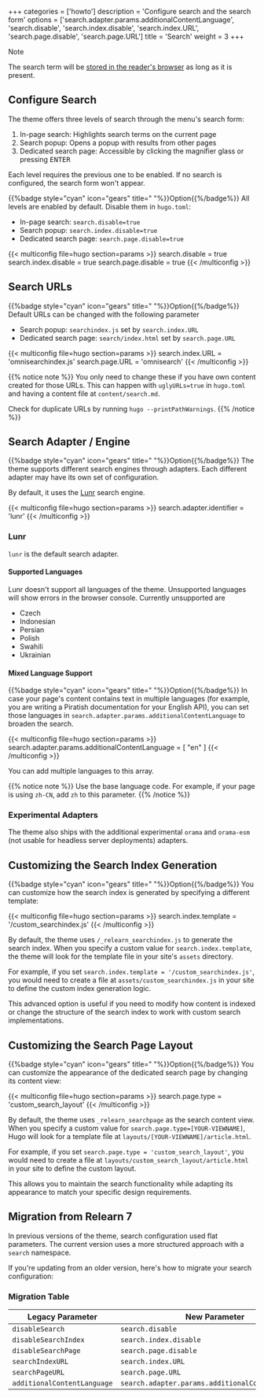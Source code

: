 +++
categories = ['howto']
description = 'Configure search and the search form'
options = ['search.adapter.params.additionalContentLanguage', 'search.disable', 'search.index.disable', 'search.index.URL', 'search.page.disable', 'search.page.URL']
title = 'Search'
weight = 3
+++

> [!note]
> The search term will be [stored in the reader's browser](configuration/sitemanagement/storedinformation) as long as it is present.

## Configure Search

The theme offers three levels of search through the menu's search form:

1. In-page search: Highlights search terms on the current page
2. Search popup: Opens a popup with results from other pages
3. Dedicated search page: Accessible by clicking the magnifier glass or pressing <kbd>ENTER</kbd>

Each level requires the previous one to be enabled. If no search is configured, the search form won't appear.

{{%badge style="cyan" icon="gears" title=" "%}}Option{{%/badge%}} All levels are enabled by default. Disable them in `hugo.toml`:

- In-page search: `search.disable=true`
- Search popup: `search.index.disable=true`
- Dedicated search page: `search.page.disable=true`

{{< multiconfig file=hugo section=params >}}
search.disable = true
search.index.disable = true
search.page.disable = true
{{< /multiconfig >}}

## Search URLs

{{%badge style="cyan" icon="gears" title=" "%}}Option{{%/badge%}} Default URLs can be changed with the following parameter

- Search popup: `searchindex.js` set by `search.index.URL`
- Dedicated search page: `search/index.html` set by `search.page.URL`

{{< multiconfig file=hugo section=params >}}
search.index.URL = 'omnisearchindex.js'
search.page.URL = 'omnisearch'
{{< /multiconfig >}}

{{% notice note %}}
You only need to change these if you have own content created for those URLs. This can happen with `uglyURLs=true` in `hugo.toml` and having a content file at `content/search.md`.

Check for duplicate URLs by running `hugo --printPathWarnings`.
{{% /notice %}}

## Search Adapter / Engine

{{%badge style="cyan" icon="gears" title=" "%}}Option{{%/badge%}} The theme supports different search engines through adapters. Each different adapter may have its own set of configuration.

By default, it uses the [Lunr](https://lunrjs.com/) search engine.

{{< multiconfig file=hugo section=params >}}
search.adapter.identifier = 'lunr'
{{< /multiconfig >}}

### Lunr

`lunr` is the default search adapter.

#### Supported Languages

Lunr doesn't support all languages of the theme. Unsupported languages will show errors in the browser console. Currently unsupported are

- Czech
- Indonesian
- Persian
- Polish
- Swahili
- Ukrainian

#### Mixed Language Support

{{%badge style="cyan" icon="gears" title=" "%}}Option{{%/badge%}} In case your page's content contains text in multiple languages (for example, you are writing a Piratish documentation for your English API), you can set those languages in `search.adapter.params.additionalContentLanguage` to broaden the search.

{{< multiconfig file=hugo section=params >}}
search.adapter.params.additionalContentLanguage = [ "en" ]
{{< /multiconfig >}}

You can add multiple languages to this array.

{{% notice note %}}
Use the base language code. For example, if your page is using `zh-CN`, add `zh` to this parameter.
{{% /notice %}}

### Experimental Adapters

The theme also ships with the additional experimental `orama` and `orama-esm` (not usable for headless server deployments) adapters.

## Customizing the Search Index Generation

{{%badge style="cyan" icon="gears" title=" "%}}Option{{%/badge%}} You can customize how the search index is generated by specifying a different template:

{{< multiconfig file=hugo section=params >}}
search.index.template = '/custom_searchindex.js'
{{< /multiconfig >}}

By default, the theme uses `/_relearn_searchindex.js` to generate the search index. When you specify a custom value for `search.index.template`, the theme will look for the template file in your site's `assets` directory.

For example, if you set `search.index.template = '/custom_searchindex.js'`, you would need to create a file at `assets/custom_searchindex.js` in your site to define the custom index generation logic.

This advanced option is useful if you need to modify how content is indexed or change the structure of the search index to work with custom search implementations.

## Customizing the Search Page Layout

{{%badge style="cyan" icon="gears" title=" "%}}Option{{%/badge%}} You can customize the appearance of the dedicated search page by changing its content view:

{{< multiconfig file=hugo section=params >}}
search.page.type = 'custom_search_layout'
{{< /multiconfig >}}

By default, the theme uses `_relearn_searchpage` as the search content view. When you specify a custom value for `search.page.type=[YOUR-VIEWNAME]`, Hugo will look for a template file at `layouts/[YOUR-VIEWNAME]/article.html`.

For example, if you set `search.page.type = 'custom_search_layout'`, you would need to create a file at `layouts/custom_search_layout/article.html` in your site to define the custom layout.

This allows you to maintain the search functionality while adapting its appearance to match your specific design requirements.

## Migration from Relearn 7

In previous versions of the theme, search configuration used flat parameters. The current version uses a more structured approach with a `search` namespace.

If you're updating from an older version, here's how to migrate your search configuration:

### Migration Table

| Legacy Parameter            | New Parameter |
| --------------------------- | --------------- |
| `disableSearch`             | `search.disable` |
| `disableSearchIndex`        | `search.index.disable` |
| `disableSearchPage`         | `search.page.disable` |
| `searchIndexURL`            | `search.index.URL` |
| `searchPageURL`             | `search.page.URL` |
| `additionalContentLanguage` | `search.adapter.params.additionalContentLanguage` |
